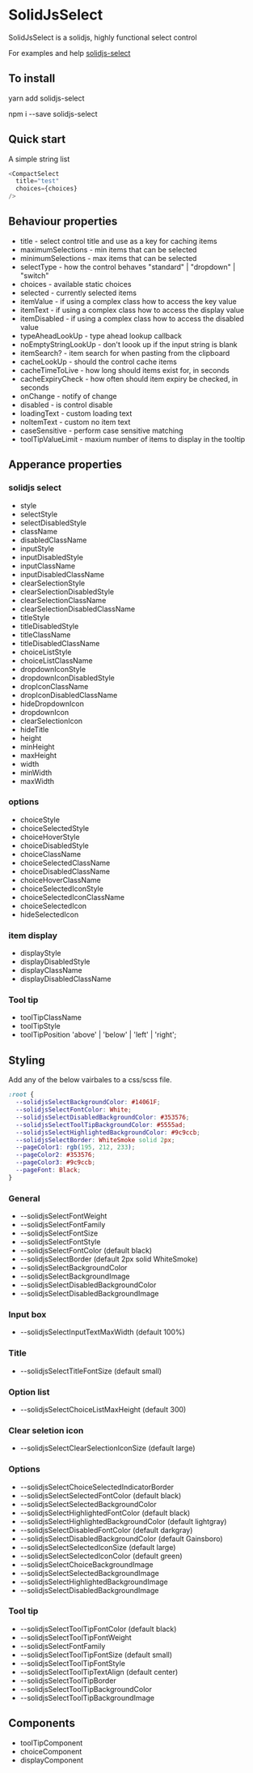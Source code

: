 # SolidJsSelect

SolidJsSelect is a solidjs, highly functional select control

For examples and help [solidjs-select](https://markgregg.github.io/CompactSelect/)

## To install

yarn add solidjs-select

npm i --save solidjs-select

## Quick start

A simple string list
```js
<CompactSelect
  title="test"
  choices={choices}
/>
```
## Behaviour properties

- title - select control title and use as a key for caching items
- maximumSelections - min items that can be selected
- minimumSelections - max items that can be selected
- selectType - how the control behaves "standard" | "dropdown" | "switch"
- choices - available static choices
- selected - currently selected items
- itemValue - if using a complex class how to access the key value
- itemText - if using a complex class how to access the display value
- itemDisabled - if using a complex class how to access the disabled value
- typeAheadLookUp - type ahead lookup callback
- noEmptyStringLookUp - don't loook up if the input string is blank
- itemSearch? - item search for when pasting from the clipboard
- cacheLookUp - should the control cache items
- cacheTimeToLive - how long should items exist for, in seconds
- cacheExpiryCheck - how often should item expiry be checked, in seconds
- onChange - notify of change
- disabled - is control disable
- loadingText - custom loading text
- noItemText - custom no item text
- caseSensitive - perform case sensitive matching
- toolTipValueLimit - maxium number of items to display in the tooltip

## Apperance properties

### solidjs select
- style
- selectStyle
- selectDisabledStyle
- className
- disabledClassName
- inputStyle
- inputDisabledStyle
- inputClassName
- inputDisabledClassName
- clearSelectionStyle
- clearSelectionDisabledStyle
- clearSelectionClassName
- clearSelectionDisabledClassName
- titleStyle
- titleDisabledStyle
- titleClassName
- titleDisabledClassName
- choiceListStyle
- choiceListClassName
- dropdownIconStyle
- dropdownIconDisabledStyle
- dropIconClassName
- dropIconDisabledClassName
- hideDropdownIcon
- dropdownIcon
- clearSelectionIcon
- hideTitle
- height
- minHeight
- maxHeight
- width
- minWidth
- maxWidth

### options
- choiceStyle
- choiceSelectedStyle
- choiceHoverStyle
- choiceDisabledStyle
- choiceClassName
- choiceSelectedClassName
- choiceDisabledClassName
- choiceHoverClassName
- choiceSelectedIconStyle
- choiceSelectedIconClassName
- choiceSelectedIcon
- hideSelectedIcon

### item display
- displayStyle
- displayDisabledStyle
- displayClassName
- displayDisabledClassName

### Tool tip
- toolTipClassName
- toolTipStyle
- toolTipPosition    'above' | 'below' | 'left' | 'right';

## Styling
Add any of the below vairbales to a css/scss file.

```css
:root {
  --solidjsSelectBackgroundColor: #14061F;
  --solidjsSelectFontColor: White;
  --solidjsSelectDisabledBackgroundColor: #353576;
  --solidjsSelectToolTipBackgroundColor: #5555ad;
  --solidjsSelectHighlightedBackgroundColor: #9c9ccb;
  --solidjsSelectBorder: WhiteSmoke solid 2px;
  --pageColor1: rgb(195, 212, 233);
  --pageColor2: #353576;
  --pageColor3: #9c9ccb;
  --pageFont: Black;
}
```

### General
- --solidjsSelectFontWeight
- --solidjsSelectFontFamily
- --solidjsSelectFontSize
- --solidjsSelectFontStyle
- --solidjsSelectFontColor    (default black)
- --solidjsSelectBorder   (default 2px solid WhiteSmoke)
- --solidjsSelectBackgroundColor
- --solidjsSelectBackgroundImage
- --solidjsSelectDisabledBackgroundColor
- --solidjsSelectDisabledBackgroundImage

### Input box
- --solidjsSelectInputTextMaxWidth (default 100%)

### Title 
- --solidjsSelectTitleFontSize  (default small)

### Option list
- --solidjsSelectChoiceListMaxHeight (default 300)

### Clear seletion icon
- --solidjsSelectClearSelectionIconSize  (default large)

### Options
- --solidjsSelectChoiceSelectedIndicatorBorder
- --solidjsSelectSelectedFontColor  (default black)
- --solidjsSelectSelectedBackgroundColor
- --solidjsSelectHighlightedFontColor   (default black)
- --solidjsSelectHighlightedBackgroundColor  (default lightgray)
- --solidjsSelectDisabledFontColor  (default darkgray)
- --solidjsSelectDisabledBackgroundColor   (default Gainsboro)
- --solidjsSelectSelectedIconSize  (default large)
- --solidjsSelectSelectedIconColor  (default green)
- --solidjsSelectChoiceBackgroundImage
- --solidjsSelectSelectedBackgroundImage
- --solidjsSelectHighlightedBackgroundImage
- --solidjsSelectDisabledBackgroundImage

### Tool tip
- --solidjsSelectToolTipFontColor   (default black)
- --solidjsSelectToolTipFontWeight
- --solidjsSelectFontFamily
- --solidjsSelectToolTipFontSize (default small)
- --solidjsSelectToolTipFontStyle
- --solidjsSelectToolTipTextAlign  (default center)
- --solidjsSelectToolTipBorder
- --solidjsSelectToolTipBackgroundColor
- --solidjsSelectToolTipBackgroundImage

## Components
- toolTipComponent
- choiceComponent
- displayComponent